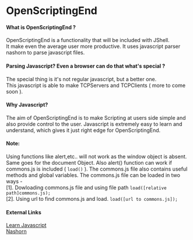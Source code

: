 # OpenScriptingEnd

#### What is OpenScriptingEnd ?
OpenScriptingEnd is a functionality that will be included with JShell.  
It make even the average user more productive. It uses javascript parser nashorn to parse javascript files.  

#### Parsing Javascript? Even a browser can do that what's special ?
The special thing is it's not regular javascript, but a better one.  
This javascript is able to make TCPServers and TCPClients ( more to come soon ).

#### Why Javascript?
The aim of OpenScriptingEnd is to make Scripting at users side simple and also provide control to the user.
Javascript is extremely easy to learn and understand, which gives it just right edge for OpenScriptingEnd.

#### Note: 
Using functions like alert,etc.. will not work as the window object is absent.
Same goes for the document Object. Also alert() function can work if commons.js is included ( `load()` ).
The commons.js file also contains useful methods and global variables. The commons.js file can be loaded in two ways -  
  [1]. Dowloading commons.js file and using file path `load([relative path]commons.js);`  
  [2]. Using url to find commons.js and load. `load([url to commons.js]);`  

#### External Links
[Learn Javascript](https://www.w3schools.com/js/)  
[Nashorn](https://en.wikipedia.org/wiki/Nashorn_(JavaScript_engine))  

